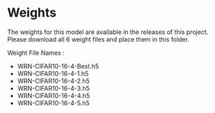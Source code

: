 # Weights 

The weights for this model are available in the releases of this project. Please download all 6 weight files and place 
them in this folder.

Weight File Names :
- WRN-CIFAR10-16-4-Best.h5
- WRN-CIFAR10-16-4-1.h5
- WRN-CIFAR10-16-4-2.h5
- WRN-CIFAR10-16-4-3.h5
- WRN-CIFAR10-16-4-4.h5
- WRN-CIFAR10-16-4-5.h5